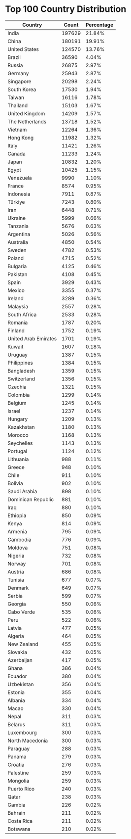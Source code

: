 # Top 100 Country Distribution
| Country | Count | Percentage |
|----|----|----|
| India | 197629 | 21.84% |
| China | 180191 | 19.91% |
| United States | 124570 | 13.76% |
| Brazil | 36590 | 4.04% |
| Russia | 26875 | 2.97% |
| Germany | 25943 | 2.87% |
| Singapore | 20298 | 2.24% |
| South Korea | 17530 | 1.94% |
| Taiwan | 16116 | 1.78% |
| Thailand | 15103 | 1.67% |
| United Kingdom | 14209 | 1.57% |
| The Netherlands | 13718 | 1.52% |
| Vietnam | 12264 | 1.36% |
| Hong Kong | 11982 | 1.32% |
| Italy | 11421 | 1.26% |
| Canada | 11233 | 1.24% |
| Japan | 10832 | 1.20% |
| Egypt | 10425 | 1.15% |
| Venezuela | 9990 | 1.10% |
| France | 8574 | 0.95% |
| Indonesia | 7911 | 0.87% |
| Türkiye | 7243 | 0.80% |
| Iran | 6448 | 0.71% |
| Ukraine | 5999 | 0.66% |
| Tanzania | 5676 | 0.63% |
| Argentina | 5026 | 0.56% |
| Australia | 4850 | 0.54% |
| Sweden | 4782 | 0.53% |
| Poland | 4715 | 0.52% |
| Bulgaria | 4125 | 0.46% |
| Pakistan | 4108 | 0.45% |
| Spain | 3929 | 0.43% |
| Mexico | 3355 | 0.37% |
| Ireland | 3289 | 0.36% |
| Malaysia | 2557 | 0.28% |
| South Africa | 2533 | 0.28% |
| Romania | 1787 | 0.20% |
| Finland | 1752 | 0.19% |
| United Arab Emirates | 1701 | 0.19% |
| Kuwait | 1607 | 0.18% |
| Uruguay | 1387 | 0.15% |
| Philippines | 1384 | 0.15% |
| Bangladesh | 1359 | 0.15% |
| Switzerland | 1356 | 0.15% |
| Czechia | 1321 | 0.15% |
| Colombia | 1299 | 0.14% |
| Belgium | 1245 | 0.14% |
| Israel | 1237 | 0.14% |
| Hungary | 1209 | 0.13% |
| Kazakhstan | 1180 | 0.13% |
| Morocco | 1168 | 0.13% |
| Seychelles | 1143 | 0.13% |
| Portugal | 1124 | 0.12% |
| Lithuania | 988 | 0.11% |
| Greece | 948 | 0.10% |
| Chile | 911 | 0.10% |
| Bolivia | 902 | 0.10% |
| Saudi Arabia | 898 | 0.10% |
| Dominican Republic | 881 | 0.10% |
| Iraq | 880 | 0.10% |
| Ethiopia | 850 | 0.09% |
| Kenya | 814 | 0.09% |
| Armenia | 795 | 0.09% |
| Cambodia | 776 | 0.09% |
| Moldova | 751 | 0.08% |
| Nigeria | 732 | 0.08% |
| Norway | 701 | 0.08% |
| Austria | 686 | 0.08% |
| Tunisia | 677 | 0.07% |
| Denmark | 649 | 0.07% |
| Serbia | 599 | 0.07% |
| Georgia | 550 | 0.06% |
| Cabo Verde | 535 | 0.06% |
| Peru | 522 | 0.06% |
| Latvia | 477 | 0.05% |
| Algeria | 464 | 0.05% |
| New Zealand | 455 | 0.05% |
| Slovakia | 432 | 0.05% |
| Azerbaijan | 417 | 0.05% |
| Ghana | 386 | 0.04% |
| Ecuador | 380 | 0.04% |
| Uzbekistan | 356 | 0.04% |
| Estonia | 355 | 0.04% |
| Albania | 334 | 0.04% |
| Macao | 330 | 0.04% |
| Nepal | 311 | 0.03% |
| Belarus | 311 | 0.03% |
| Luxembourg | 300 | 0.03% |
| North Macedonia | 300 | 0.03% |
| Paraguay | 288 | 0.03% |
| Panama | 279 | 0.03% |
| Croatia | 276 | 0.03% |
| Palestine | 259 | 0.03% |
| Mongolia | 259 | 0.03% |
| Puerto Rico | 240 | 0.03% |
| Qatar | 238 | 0.03% |
| Gambia | 226 | 0.02% |
| Bahrain | 211 | 0.02% |
| Costa Rica | 211 | 0.02% |
| Botswana | 210 | 0.02% |
